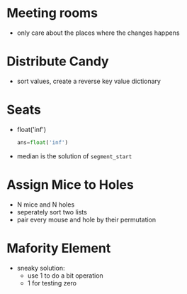 # Meeting rooms

-   only care about the places where the changes happens

# Distribute Candy

-   sort values, create a reverse key value dictionary

# Seats

-   float('inf')
    ```py
    ans=float('inf')
    ```
-   median is the solution of `segment_start`

# Assign Mice to Holes

-   N mice and N holes
-   seperately sort two lists
-   pair every mouse and hole by their permutation

# Mafority Element

-   sneaky solution:
    -   use 1 to do a bit operation
    -   1 for testing zero
